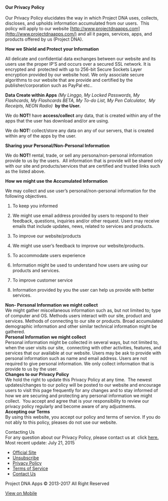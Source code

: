 **Our Privacy Policy**  
   
Our Privacy Policy elucidates the way in which Project DNA uses, collects, discloses, and upholds information accumulated from our users.  This policy will apply to our website [http://www.projectdnaapps.com](http://www.projectdnaapps.com/) and all it pages, services, apps, and products offered by us (Project DNA).  
  
**How we Shield and Protect your Information**  
  
All delicate and confidential data exchanges between our website and its users use the proper IP’S and occurs over a secured SSL network. It is encrypted and  protected with up to 256-bit Secure Sockets Layer encryption provided by our website host. We only associate secure algorithms to our website that are provide and certified by the publisher/corporation such as PayPal etc..  

  

**Data Create within Apps** _(My Linggo, My Locked Passwords, My Flashcards, My Flashcards BETA, My To-do List, My Pen Calculator,  My Receipts, NEON Radio)_  **by the User.**  

  

We do **NOT!** have **access/collect** any data, that is created within any of the apps that the user has download and/or are using.   

We do **NOT**! collect/store any data on any of our servers, that is created within any of the apps by the user.   

  
**Sharing your Personal/Non-Personal Information**  
  
We do **NOT!** rental, trade, or sell any persona/non-personal information provide to us by the users.  All information that is provide will be shared only with our site and products/services that are certified and trusted links such as the listed above.   

  

**How we might use the Accumulated Information**  
  
We may collect and use user’s personal/non-personal information for the following objectives.  

1. To keep you informed  
    
2. We might use email address provided by users to respond to their feedback, questions, inquiries and/or other request. Users may receive emails that include updates, news, related to services and products.  
    
3. To improve our website/products  
    
4. We might use user’s feedback to improve our website/products.  
    
5. To accommodate users experience  
    
6. Information might be used to understand how users are using our products and services.  
    
7. To improve customer service

1. Information provided by you the user can help us provide with better services.  
    

  
**Non- Personal Information we might collect**  
We might gather miscellaneous information such as, but not limited to; type of computer and OS. Methods users interact with our site, product and services. Methods of connecting to our site or products. Broad accumulated demographic information and other similar technical information might be gathered.  
**Personal Information we might collect**  
Personal information might be collected in several ways, but not limited to, when the user visits our site,  connecting with other activities, features, and services that our available at our website. Users may be ask to provide with personal information such as name and email address. Users are not required to give personal information. We only collect information that is provide to us by the user.  
**Changes to our Privacy Policy**  
We hold the right to update this Privacy Policy at any time.  The newest updates/changes to our policy will be posted to our website and encourage users to visit this page frequently for any changes and to stay informed of how we are securing and protecting any personal information we might collect.  You accept and agree that is your responsibility to review our privacy policy regularly and become aware of any adjustments.  
**Accepting our Terms**  
By using this website, you accept our policy and terms of service. If you do not ably to this policy, pleases do not use our website.  

  
Contacting Us  
For any question about our Privacy Policy, please contact us at  click [here.](https://www.projectdnaapps.com/contact-us-1.html)  
Most recent update: July 21, 2015  

* [Official Site](https://www.projectdnaapps.com/official-site.html)
* [Unsubscribe](https://www.projectdnaapps.com/unsubscribe.html)
* [Privacy Policy](https://www.projectdnaapps.com/privacy-policy.html)
* [Terms of Service](https://www.projectdnaapps.com/terms-of-service.html)
* [Contact Us](https://www.projectdnaapps.com/contact-us.html)

Project DNA Apps © 2013-2017 All Right Reserved  

[View on Mobile](#)